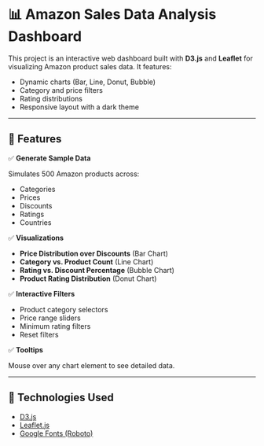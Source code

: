 # 📊 Amazon Sales Data Analysis Dashboard

This project is an interactive web dashboard built with **D3.js** and **Leaflet** for visualizing Amazon product sales data. It features:

- Dynamic charts (Bar, Line, Donut, Bubble)
- Category and price filters
- Rating distributions
- Responsive layout with a dark theme

---

## 🚀 Features

✅ **Generate Sample Data**

Simulates 500 Amazon products across:
- Categories
- Prices
- Discounts
- Ratings
- Countries

✅ **Visualizations**

- **Price Distribution over Discounts** (Bar Chart)
- **Category vs. Product Count** (Line Chart)
- **Rating vs. Discount Percentage** (Bubble Chart)
- **Product Rating Distribution** (Donut Chart)

✅ **Interactive Filters**

- Product category selectors
- Price range sliders
- Minimum rating filters
- Reset filters

✅ **Tooltips**

Mouse over any chart element to see detailed data.

---

## 🧰 Technologies Used

- [D3.js](https://d3js.org/)
- [Leaflet.js](https://leafletjs.com/)
- [Google Fonts (Roboto)](https://fonts.google.com/specimen/Roboto)

